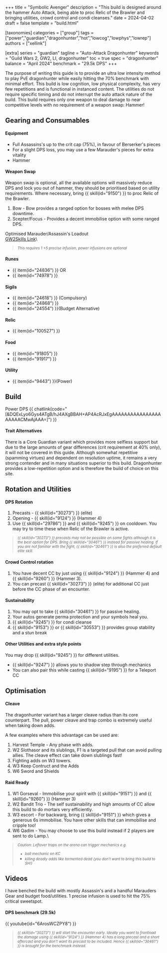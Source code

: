 +++
title = "Symbolic Avenger"
description = "This build is designed around the hammer Auto Attack, being able to proc Relic of the Brawler and bringing utilities, crowd control and condi cleanses."
date = 2024-04-02
draft = false
template = "build.html"

[taxonomies]
categories = ["group"]
tags = ["power","guardian","dragonhunter","hot","lowcog","lowphys","lowrep"]
authors = ["xellink"]

[extra]
series = "guardian"
tagline = "Auto-Attack Dragonhunter"
keywords = "Guild Wars 2, GW2, LI, dragonhunter"
toc = true
spec = "dragonhunter"
balance = "April 2024"
benchmark = "29.5k DPS"
+++

The purpose of writing this guide is to provide an ultra low intensity method to play PvE dragonhunter while easily hitting the 70% benchmark with minimal effort. This build is low cognition, low physical complexity, has very few repetitions and is functional in instanced content. The utilities do not require specific timing and do not interrupt the auto attack nature of the build. This build requires only one weapon to deal damage to near competitive levels with no requirement of a weapon swap: Hammer!


## Gearing and Consumables
#### Equipment
- Full Assassins's up to the crit cap (75%), in favour of Berserker's pieces
- For a slight DPS loss, you may use a few Marauder's pieces for extra vitality
- Hammer

#### Weapon Swap
Weapon swap is optional, all the available options will massively reduce DPS and lock you out of hammer, they should be prioritised based on utility requirements. Where necessary, bring {{ skill(id="9150") }} to proc Relic of the Brawler.
1. Bow - Bow provides a ranged option for bosses with melee DPS downtime. 
2. Scepter/Focus - Provides a decent immobilise option with some ranged DPS.

Optimised Marauder/Assassin's Loadout\
[GW2Skills Link](http://gw2skills.net/editor/?PWQAIlJw8YNsJ2JO0TttVA-DSRYbRB1GvYIpGKjIKgKSAb/BEAB2A5fqAaowZEoC-e)\
><small>_This requires 1 +5 precise infusion, power infusions are optional_</small>

#### Runes
- {{ item(id="24836") }} OR
- {{ item(id="74978") }}

#### Sigils
- {{ item(id="24618") }} (Compulsory)
- {{ item(id="24868") }}
- {{ item(id="24554") }}(Budget Alternative)

#### Relic
- {{ item(id="100527") }}

#### Food
- {{ item(id="91805") }}
- {{ item(id="91917") }}

#### Utility
- {{ item(id="9443") }}(Power)


## Build
Power DPS
{{ chatlink(code="[&DQExLyo6Gys4ATgB/hJ4AXgBBAH+AP4AcRJxEgAAAAAAAAAAAAAAAAAAAAACMwAjAAA=]") }}

#### Trait Alternatives
There is a Core Guardian variant which provides more selfless support but due to the large amounts of gear differences (crit requirement at 40% only), it will not be covered in this guide. Although somewhat repetitive (spamming virtues) and dependent on resolution uptime, it remains a very strong contender and in many situations superior to this build. Dragonhunter provides a low-repetition option and is therefore the build of choice on this site.


## Rotation and Utilities
#### DPS Rotation
1. Precasts - {{ skill(id="30273") }} (elite)
2. Opening - {{ skill(id="9124") }} (Hammer 4)
3. Use {{ skill(id="29786") }} and {{ skill(id="9245") }} on cooldown. You may try to time these when Relic of the Brawler is active.
><small>_{{ skill(id="30273") }} precasts may not be possible on some fights although it is the best option for DPS. Bring {{ skill(id="30461") }} instead for passive healing. If you are not familiar with the fight, {{ skill(id="30461") }} is also the preferred default elite skill._</small>

#### Crowd Control rotation
1. You have decent CC by just using {{ skill(id="9124") }} (Hammer 4) and {{ skill(id="9260") }} (Hammer 3). 
2. You can precast {{ skill(id="30273") }} (elite) for additional CC just before the CC phase of an encounter. 

#### Sustainability
1. You may opt to take {{ skill(id="30461") }} for passive healing.
2. Your autos generate perma protection and your symbols heal you.
3. {{ skill(id="9245") }} for condi cleanse
4. {{ skill(id="9153") }} or {{ skill(id="30553") }} provides group stability and a stun break

#### Other Utilities and extra style points
You may drop {{ skill(id="9245") }} for different utilities.
- {{ skill(id="9247") }} allows you to shadow step through mechanics
- You can also pair this while casting {{ skill(id="9195") }} for a Teleport CC

## Optimisation
#### Cleave
The dragonhunter variant has a larger cleave radius than its core counterpart. The pull, power cleave and trap combo is extremely useful when taking down adds.

A few examples where this advantage can be used are:
1. Harvest Temple - Any phase with adds.
2. W2 Slothasor and its slublings, F1 is a targeted pull that can avoid pulling allies. The cleave effect can take down slublings fast!
3. Fighting adds on W3 towers.
4. W3 Keep Contruct and the Adds
5. W6 Sword and Shields

#### Raid Ready
1. W1 Gorseval - Immobilise your spirit with {{ skill(id="9151") }} and {{ skill(id="9260") }} (Hammer 3)
2. W2 Bandit Trio - The self sustainability and high amounts of CC allow this build to do mortars very efficiently.
3. W3 escort - For backwarg, bring {{ skill(id="9151") }} which gives a generous 6s immobilise. You have other skills that can immobilise and cripple too!
4. W6 Qadim - You may choose to use this build instead if 2 players are sent to do Lamp.\
><small>_Caution: Leftover traps on the arena can trigger mechanics e.g._
>- _ball mechanic on KC_
>- _killing deadly adds like tormented dead (you don't want to bring this build to SH!)_</small>


## Videos
I have benched the build with mostly Assassin's and a handful Marauders Gear and budget food/utilities. 1 precise infusion is used to hit the 75% critical sweetspot.

#### DPS benchmark (29.5k)
{{ youtube(id="6ArosWCZPY8") }}
><small>_{{ skill(id="30273") }} will start the encounter early. Ideally you want to frontload the damage using {{ skill(id="9124") }} (Hammer 4) has a long precast and a short aftercast and you don't want its precast to be included. Hence {{ skill(id="30461") }} is brought for the benchmark instead._</small>
